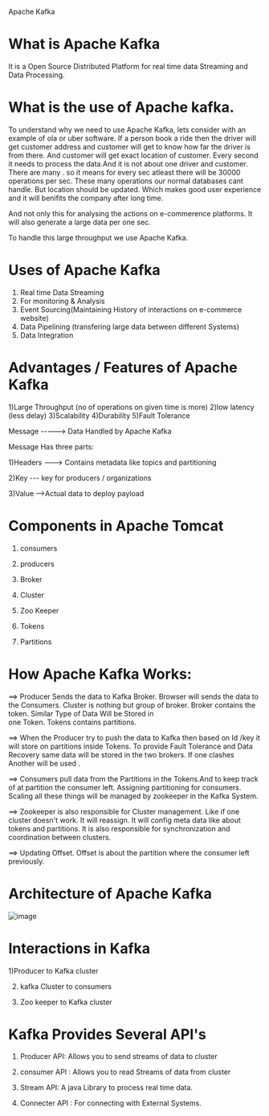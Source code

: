 Apache Kafka

# What is Apache Kafka

It is a Open Source Distributed Platform for real time data Streaming and Data Processing.

# What is the use of Apache kafka.

To understand why we need to use Apache Kafka, lets consider with an example of ola or uber software. 
If a person book a ride then the driver will get customer address and customer will get to know how far the driver is from there.
And customer will get exact location of customer. Every second it needs to process the data.And it is not about one driver and customer. There are many . so it means for every sec atleast there will  be 30000 operations per sec. These many operations our normal databases cant handle. But location should be updated. Which makes good user experience and it will benifits the company after long time. 

And not only this for analysing the actions on e-commerence platforms. It will also generate a large data per one sec.

To handle this large throughput we use Apache Kafka.

# Uses of Apache Kafka

  1)   Real time Data Streaming
  2)   For monitoring & Analysis
  3)   Event Sourcing(Maintaining History of interactions on e-commerce website)
  4)   Data Pipelining (transfering large data between different Systems)
  5)   Data Integration

# Advantages / Features of Apache Kafka

1)Large Throughput (no of operations on given time is more)
2)low latency (less delay)
3)Scalability
4)Durability
5)Fault Tolerance

Message -----> Data Handled by Apache Kafka

Message Has three parts:

1)Headers   ---> Contains metadata like topics and partitioning

2)Key  --- key for producers / organizations

3)Value  -->Actual data to deploy payload

# Components in Apache Tomcat

1) consumers

2) producers

3) Broker
  
4) Cluster

5) Zoo Keeper

6) Tokens

7) Partitions

# How Apache Kafka Works:


  ==> Producer Sends the data to Kafka Broker. Browser will sends the data to the Consumers. Cluster is nothing but group of broker. Broker  contains the token. Similar Type of Data Will be Stored in  
       one Token. Tokens contains partitions. 

  ==> When the Producer try to push the data to Kafka then based on Id /key it will store on partitions inside Tokens. To provide Fault Tolerance and Data Recovery same data  will be stored in the two 
      brokers. If one clashes Another will be used .  

  ==> Consumers pull data from the Partitions in the Tokens.And to keep track of at partition the consumer left. Assigning  partitioning for consumers. Scaling all these things will be managed by 
      zookeeper in the Kafka System. 

  ==> Zookeeper is also responsible for Cluster management. Like if one cluster doesn't work. It will reassign. It will config meta data like about tokens and partitions. It is also responsible for 
      synchronization and coordination between clusters.
      
  ==> Updating Offset. Offset is about the partition where the consumer left previously.


# Architecture of Apache Kafka

  ![image](https://github.com/user-attachments/assets/f2ac9480-d1be-46db-8c1d-5a801d5ff638)

# Interactions in Kafka

  1)Producer to  Kafka cluster

  2) kafka Cluster to consumers

  3) Zoo keeper to Kafka cluster

# Kafka Provides Several API's

  1) Producer API: Allows you to send streams of data to cluster

  2) consumer API : Allows you to read Streams of data from cluster

  3) Stream API: A java Library to process real time data.

  4) Connecter API : For connecting with External Systems.

























